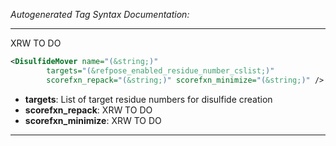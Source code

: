 _Autogenerated Tag Syntax Documentation:_

---
XRW TO DO

```xml
<DisulfideMover name="(&string;)"
        targets="(&refpose_enabled_residue_number_cslist;)"
        scorefxn_repack="(&string;)" scorefxn_minimize="(&string;)" />
```

-   **targets**: List of target residue numbers for disulfide creation
-   **scorefxn_repack**: XRW TO DO
-   **scorefxn_minimize**: XRW TO DO

---
